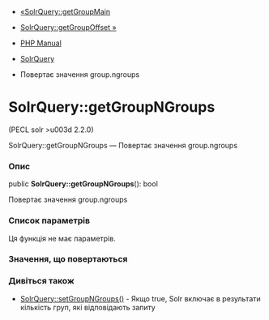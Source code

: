 - [«SolrQuery::getGroupMain](solrquery.getgroupmain.md)
- [SolrQuery::getGroupOffset »](solrquery.getgroupoffset.md)

- [PHP Manual](index.md)
- [SolrQuery](class.solrquery.md)
- Повертає значення group.ngroups

# SolrQuery::getGroupNGroups

(PECL solr \>u003d 2.2.0)

SolrQuery::getGroupNGroups — Повертає значення group.ngroups

### Опис

public **SolrQuery::getGroupNGroups**(): bool

Повертає значення group.ngroups

### Список параметрів

Ця функція не має параметрів.

### Значення, що повертаються

### Дивіться також

- [SolrQuery::setGroupNGroups()](solrquery.setgroupngroups.md) -
Якщо true, Solr включає в результати кількість груп, які
відповідають запиту
